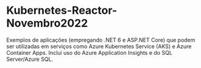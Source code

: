 # Kubernetes-Reactor-Novembro2022
Exemplos de aplicações (empregando .NET 6 e ASP.NET Core) que podem ser utilizadas em serviços como Azure Kubernetes Service (AKS) e Azure Container Apps. Inclui uso do Azure Application Insights e do SQL Server/Azure SQL.
